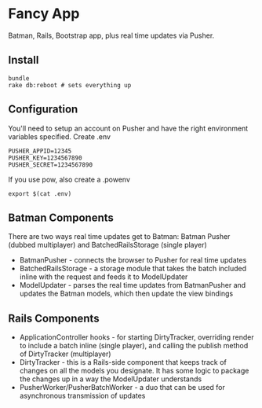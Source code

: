 # Fancy App

Batman, Rails, Bootstrap app, plus real time updates via Pusher.

## Install

    bundle
    rake db:reboot # sets everything up

## Configuration

You'll need to setup an account on Pusher and have the right environment variables specified.  Create .env

    PUSHER_APPID=12345
    PUSHER_KEY=1234567890
    PUSHER_SECRET=1234567890

If you use pow, also create a .powenv

    export $(cat .env)

## Batman Components

There are two ways real time updates get to Batman:  Batman Pusher (dubbed multiplayer) and BatchedRailsStorage (single player)
* BatmanPusher - connects the browser to Pusher for real time updates
* BatchedRailsStorage - a storage module that takes the batch included inline with the request and feeds it to ModelUpdater
* ModelUpdater - parses the real time updates from BatmanPusher and updates the Batman models, which then update the view bindings

## Rails Components

* ApplicationController hooks - for starting DirtyTracker, overriding render to include a batch inline (single player), and calling the publish method of DirtyTracker (multiplayer)
* DirtyTracker - this is a Rails-side component that keeps track of changes on all the models you designate.  It has some logic to package the changes up in a way the ModelUpdater understands
* PusherWorker/PusherBatchWorker - a duo that can be used for asynchronous transmission of updates
